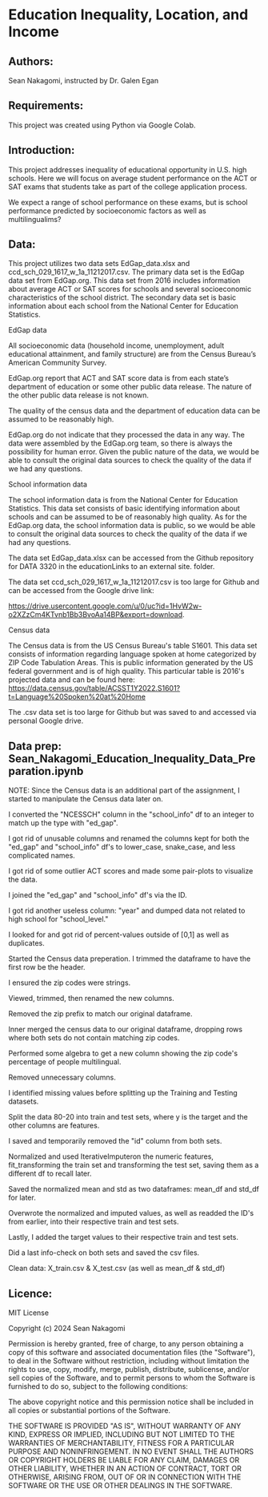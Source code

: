 # Education Inequality, Location, and Income

## Authors:
Sean Nakagomi, instructed by Dr. Galen Egan

## Requirements:
This project was created using Python via Google Colab.

## Introduction:
This project addresses inequality of educational opportunity in U.S. high schools. Here we will focus on average student performance on the ACT or SAT exams that students take as part of the college application process.

We expect a range of school performance on these exams, but is school performance predicted by socioeconomic factors as well as multilingualims?

## Data:
This project utilizes two data sets EdGap_data.xlsx and ccd_sch_029_1617_w_1a_11212017.csv. The primary data set is the EdGap data set from EdGap.org. This data set from 2016 includes information about average ACT or SAT scores for schools and several socioeconomic characteristics of the school district. The secondary data set is basic information about each school from the National Center for Education Statistics.

EdGap data

All socioeconomic data (household income, unemployment, adult educational attainment, and family structure) are from the Census Bureau’s American Community Survey.

EdGap.org report that ACT and SAT score data is from each state’s department of education or some other public data release. The nature of the other public data release is not known.

The quality of the census data and the department of education data can be assumed to be reasonably high.

EdGap.org do not indicate that they processed the data in any way. The data were assembled by the EdGap.org team, so there is always the possibility for human error. Given the public nature of the data, we would be able to consult the original data sources to check the quality of the data if we had any questions.

School information data

The school information data is from the National Center for Education Statistics. This data set consists of basic identifying information about schools and can be assumed to be of reasonably high quality. As for the EdGap.org data, the school information data is public, so we would be able to consult the original data sources to check the quality of the data if we had any questions.

The data set EdGap_data.xlsx can be accessed from the Github repository for DATA 3320 in the educationLinks to an external site. folder. 

The data set ccd_sch_029_1617_w_1a_11212017.csv is too large for Github and can be accessed from the Google drive link:

https://drive.usercontent.google.com/u/0/uc?id=1HvW2w-o2XZzCm4KTvnb1Bb3BvoAa14BP&export=download.

Census data

The Census data is from the US Census Bureau's table S1601. This data set consists of information regarding language spoken at home categorized by ZIP Code Tabulation Areas. This is public information generated by the US federal government and is of high quality. This particular table is 2016's projected data and can be found here: https://data.census.gov/table/ACSST1Y2022.S1601?t=Language%20Spoken%20at%20Home

The .csv data set is too large for Github but was saved to and accessed via personal Google drive.

## Data prep: Sean_Nakagomi_Education_Inequality_Data_Preparation.ipynb
NOTE: Since the Census data is an additional part of the assignment, I started to manipulate the Census data later on. 

I converted the "NCESSCH" column in the "school_info" df to an integer to match up the type with "ed_gap".

I got rid of unusable columns and renamed the columns kept for both the "ed_gap" and "school_info" df's to lower_case, snake_case, and less complicated names.

I got rid of some outlier ACT scores and made some pair-plots to visualize the data.

I joined the "ed_gap" and "school_info" df's via the ID.

I got rid another useless column: "year" and dumped data not related to high school for "school_level."

I looked for and got rid of percent-values outside of [0,1] as well as duplicates.

Started the Census data preperation.
I trimmed the dataframe to have the first row be the header.

I ensured the zip codes were strings.

Viewed, trimmed, then renamed the new columns.

Removed the zip prefix to match our original dataframe.

Inner merged the census data to our original dataframe, dropping rows where both sets do not contain matching zip codes.

Performed some algebra to get a new column showing the zip code's percentage of people multilingual.

Removed unnecessary columns.

I identified missing values before splitting up the Training and Testing datasets.

Split the data 80-20 into train and test sets, where y is the target and the other columns are features.

I saved and temporarily removed the "id" column from both sets.

Normalized and used IterativeImputeron the numeric features, fit_transforming the train set and transforming the test set, saving them as a different df to recall later.

Saved the normalized mean and std as two dataframes: mean_df and std_df for later.

Overwrote the normalized and imputed values, as well as readded the ID's from earlier, into their respective train and test sets.

Lastly, I added the target values to their respective train and test sets.

Did a last info-check on both sets and saved the csv files.

Clean data: X_train.csv   &   X_test.csv (as well as mean_df & std_df)

## Licence:
MIT License

Copyright (c) 2024 Sean Nakagomi

Permission is hereby granted, free of charge, to any person obtaining a copy
of this software and associated documentation files (the "Software"), to deal
in the Software without restriction, including without limitation the rights
to use, copy, modify, merge, publish, distribute, sublicense, and/or sell
copies of the Software, and to permit persons to whom the Software is
furnished to do so, subject to the following conditions:

The above copyright notice and this permission notice shall be included in all
copies or substantial portions of the Software.

THE SOFTWARE IS PROVIDED "AS IS", WITHOUT WARRANTY OF ANY KIND, EXPRESS OR
IMPLIED, INCLUDING BUT NOT LIMITED TO THE WARRANTIES OF MERCHANTABILITY,
FITNESS FOR A PARTICULAR PURPOSE AND NONINFRINGEMENT. IN NO EVENT SHALL THE
AUTHORS OR COPYRIGHT HOLDERS BE LIABLE FOR ANY CLAIM, DAMAGES OR OTHER
LIABILITY, WHETHER IN AN ACTION OF CONTRACT, TORT OR OTHERWISE, ARISING FROM,
OUT OF OR IN CONNECTION WITH THE SOFTWARE OR THE USE OR OTHER DEALINGS IN THE
SOFTWARE.
